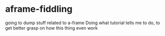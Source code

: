 # aframe-fiddling
going to dump stuff related to a-frame
Doing what tutorial tells me to do, to get better grasp on how this thing even work
